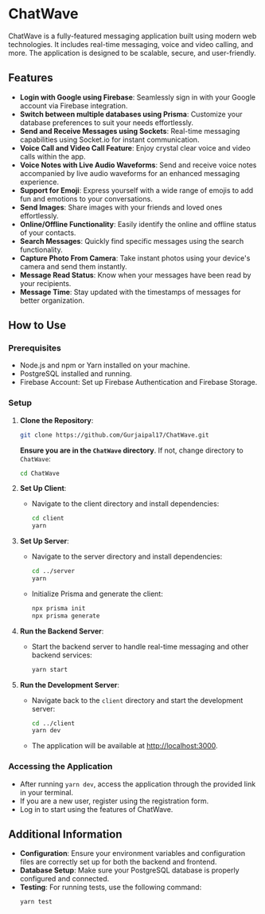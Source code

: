# ChatWave

ChatWave is a fully-featured messaging application built using modern web technologies. It includes real-time messaging, voice and video calling, and more. The application is designed to be scalable, secure, and user-friendly.

## Features

- **Login with Google using Firebase**: Seamlessly sign in with your Google account via Firebase integration.
- **Switch between multiple databases using Prisma**: Customize your database preferences to suit your needs effortlessly.
- **Send and Receive Messages using Sockets**: Real-time messaging capabilities using Socket.io for instant communication.
- **Voice Call and Video Call Feature**: Enjoy crystal clear voice and video calls within the app.
- **Voice Notes with Live Audio Waveforms**: Send and receive voice notes accompanied by live audio waveforms for an enhanced messaging experience.
- **Support for Emoji**: Express yourself with a wide range of emojis to add fun and emotions to your conversations.
- **Send Images**: Share images with your friends and loved ones effortlessly.
- **Online/Offline Functionality**: Easily identify the online and offline status of your contacts.
- **Search Messages**: Quickly find specific messages using the search functionality.
- **Capture Photo From Camera**: Take instant photos using your device's camera and send them instantly.
- **Message Read Status**: Know when your messages have been read by your recipients.
- **Message Time**: Stay updated with the timestamps of messages for better organization.

## How to Use

### Prerequisites

- Node.js and npm or Yarn installed on your machine.
- PostgreSQL installed and running.
- Firebase Account: Set up Firebase Authentication and Firebase Storage.

### Setup

1. **Clone the Repository**:
    ```sh
    git clone https://github.com/Gurjaipal17/ChatWave.git
    ```

    **Ensure you are in the `ChatWave` directory**. If not, change directory to `ChatWave`:
    ```sh
    cd ChatWave
    ```

2. **Set Up Client**:
    - Navigate to the client directory and install dependencies:
      ```sh
      cd client
      yarn
      ```
 

3. **Set Up Server**:
    - Navigate to the server directory and install dependencies:
      ```sh
      cd ../server
      yarn
      ```
    - Initialize Prisma and generate the client:
      ```sh
      npx prisma init
      npx prisma generate
      ```
    

4. **Run the Backend Server**:
    - Start the backend server to handle real-time messaging and other backend services:
      ```sh
      yarn start
      ```

5. **Run the Development Server**:
    - Navigate back to the `client` directory and start the development server:
      ```sh
      cd ../client
      yarn dev
      ```
    - The application will be available at [http://localhost:3000](http://localhost:3000).

### Accessing the Application

- After running `yarn dev`, access the application through the provided link in your terminal.
- If you are a new user, register using the registration form.
- Log in to start using the features of ChatWave.

## Additional Information

- **Configuration**: Ensure your environment variables and configuration files are correctly set up for both the backend and frontend.
- **Database Setup**: Make sure your PostgreSQL database is properly configured and connected.
- **Testing**: For running tests, use the following command:
    ```sh
    yarn test
    ```


